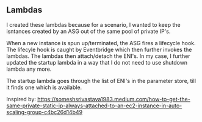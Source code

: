 ## Lambdas

I created these lambdas because for a scenario, I wanted to keep the isntances created by an ASG out of the same pool of private IP's. 

When a new instance is spun up/terminated, the ASG fires a lifecycle hook. The lifecyle hook is caught by Eventbridge which then further invokes the lambdas. The lambdas then attach/detach the ENI's. In my case, I further updated the startup lambda in a way that I do not need to use shutdown lambda any more. 

The startup lambda goes through the list of ENI's in the parameter store, till it finds one which is available.


Inspired by: https://someshsrivastava1983.medium.com/how-to-get-the-same-private-static-ip-always-attached-to-an-ec2-instance-in-auto-scaling-group-c4bc26d14b49
